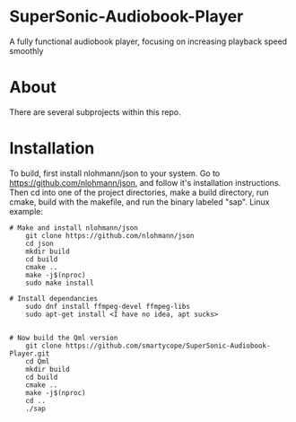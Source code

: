 # SuperSonic-Audiobook-Player
A fully functional audiobook player, focusing on increasing playback speed smoothly

# About
There are several subprojects within this repo.


# Installation
To build, first install nlohmann/json to your system. Go to https://github.com/nlohmann/json, and follow it's installation instructions.
Then cd into one of the project directories, make a build directory, run cmake, build with the makefile, and run the binary labeled "sap".
Linux example:

    # Make and install nlohmann/json
        git clone https://github.com/nlohmann/json
        cd json
        mkdir build
        cd build
        cmake ..
        make -j$(nproc)
        sudo make install

    # Install dependancies
        sudo dnf install ffmpeg-devel ffmpeg-libs
        sudo apt-get install <I have no idea, apt sucks>


    # Now build the Qml version
        git clone https://github.com/smartycope/SuperSonic-Audiobook-Player.git
        cd Qml
        mkdir build
        cd build
        cmake ..
        make -j$(nproc)
        cd ..
        ./sap
